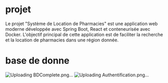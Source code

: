 # projet
Le projet "Système de Location de Pharmacies" est une application web moderne développée avec Spring Boot, React et conteneurisée avec Docker. L'objectif principal de cette application est de faciliter la recherche et la location de pharmacies dans une région donnée.
# base de donne
![Uploading BDComplete.png…]()
![Uploading Authentification.png…]()
